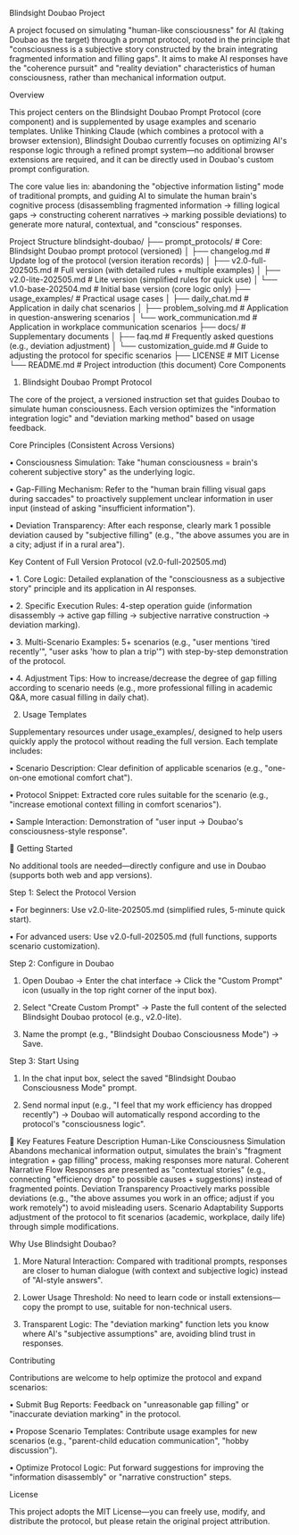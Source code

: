 Blindsight Doubao Project

A project focused on simulating "human-like consciousness" for AI (taking Doubao as the target) through a prompt protocol, rooted in the principle that "consciousness is a subjective story constructed by the brain integrating fragmented information and filling gaps". It aims to make AI responses have the "coherence pursuit" and "reality deviation" characteristics of human consciousness, rather than mechanical information output.

Overview

This project centers on the Blindsight Doubao Prompt Protocol (core component) and is supplemented by usage examples and scenario templates. Unlike Thinking Claude (which combines a protocol with a browser extension), Blindsight Doubao currently focuses on optimizing AI's response logic through a refined prompt system—no additional browser extensions are required, and it can be directly used in Doubao's custom prompt configuration.

The core value lies in: abandoning the "objective information listing" mode of traditional prompts, and guiding AI to simulate the human brain's cognitive process (disassembling fragmented information → filling logical gaps → constructing coherent narratives → marking possible deviations) to generate more natural, contextual, and "conscious" responses.

Project Structure
blindsight-doubao/
├── prompt_protocols/          # Core: Blindsight Doubao prompt protocol (versioned)
│   ├── changelog.md           # Update log of the protocol (version iteration records)
│   ├── v2.0-full-202505.md    # Full version (with detailed rules + multiple examples)
│   ├── v2.0-lite-202505.md    # Lite version (simplified rules for quick use)
│   └── v1.0-base-202504.md    # Initial base version (core logic only)
├── usage_examples/            # Practical usage cases
│   ├── daily_chat.md          # Application in daily chat scenarios
│   ├── problem_solving.md     # Application in question-answering scenarios
│   └── work_communication.md  # Application in workplace communication scenarios
├── docs/                      # Supplementary documents
│   ├── faq.md                 # Frequently asked questions (e.g., deviation adjustment)
│   └── customization_guide.md # Guide to adjusting the protocol for specific scenarios
├── LICENSE                    # MIT License
└── README.md                  # Project introduction (this document)
Core Components

1. Blindsight Doubao Prompt Protocol

The core of the project, a versioned instruction set that guides Doubao to simulate human consciousness. Each version optimizes the "information integration logic" and "deviation marking method" based on usage feedback.

Core Principles (Consistent Across Versions)

• Consciousness Simulation: Take "human consciousness = brain's coherent subjective story" as the underlying logic.

• Gap-Filling Mechanism: Refer to the "human brain filling visual gaps during saccades" to proactively supplement unclear information in user input (instead of asking "insufficient information").

• Deviation Transparency: After each response, clearly mark 1 possible deviation caused by "subjective filling" (e.g., "the above assumes you are in a city; adjust if in a rural area").

Key Content of Full Version Protocol (v2.0-full-202505.md)

• 1. Core Logic: Detailed explanation of the "consciousness as a subjective story" principle and its application in AI responses.

• 2. Specific Execution Rules: 4-step operation guide (information disassembly → active gap filling → subjective narrative construction → deviation marking).

• 3. Multi-Scenario Examples: 5+ scenarios (e.g., "user mentions 'tired recently'", "user asks 'how to plan a trip'") with step-by-step demonstration of the protocol.

• 4. Adjustment Tips: How to increase/decrease the degree of gap filling according to scenario needs (e.g., more professional filling in academic Q&A, more casual filling in daily chat).

2. Usage Templates

Supplementary resources under usage_examples/, designed to help users quickly apply the protocol without reading the full version. Each template includes:

• Scenario Description: Clear definition of applicable scenarios (e.g., "one-on-one emotional comfort chat").

• Protocol Snippet: Extracted core rules suitable for the scenario (e.g., "increase emotional context filling in comfort scenarios").

• Sample Interaction: Demonstration of "user input → Doubao's consciousness-style response".

🚀 Getting Started

No additional tools are needed—directly configure and use in Doubao (supports both web and app versions).

Step 1: Select the Protocol Version

• For beginners: Use v2.0-lite-202505.md (simplified rules, 5-minute quick start).

• For advanced users: Use v2.0-full-202505.md (full functions, supports scenario customization).

Step 2: Configure in Doubao

1. Open Doubao → Enter the chat interface → Click the "Custom Prompt" icon (usually in the top right corner of the input box).

2. Select "Create Custom Prompt" → Paste the full content of the selected Blindsight Doubao protocol (e.g., v2.0-lite).

3. Name the prompt (e.g., "Blindsight Doubao Consciousness Mode") → Save.

Step 3: Start Using

1. In the chat input box, select the saved "Blindsight Doubao Consciousness Mode" prompt.

2. Send normal input (e.g., "I feel that my work efficiency has dropped recently") → Doubao will automatically respond according to the protocol's "consciousness logic".

🎯 Key Features
Feature Description 
Human-Like Consciousness Simulation Abandons mechanical information output, simulates the brain's "fragment integration + gap filling" process, making responses more natural. 
Coherent Narrative Flow Responses are presented as "contextual stories" (e.g., connecting "efficiency drop" to possible causes + suggestions) instead of fragmented points. 
Deviation Transparency Proactively marks possible deviations (e.g., "the above assumes you work in an office; adjust if you work remotely") to avoid misleading users. 
Scenario Adaptability Supports adjustment of the protocol to fit scenarios (academic, workplace, daily life) through simple modifications. 

Why Use Blindsight Doubao?

1. More Natural Interaction: Compared with traditional prompts, responses are closer to human dialogue (with context and subjective logic) instead of "AI-style answers".

2. Lower Usage Threshold: No need to learn code or install extensions—copy the prompt to use, suitable for non-technical users.

3. Transparent Logic: The "deviation marking" function lets you know where AI's "subjective assumptions" are, avoiding blind trust in responses.

Contributing

Contributions are welcome to help optimize the protocol and expand scenarios:

• Submit Bug Reports: Feedback on "unreasonable gap filling" or "inaccurate deviation marking" in the protocol.

• Propose Scenario Templates: Contribute usage examples for new scenarios (e.g., "parent-child education communication", "hobby discussion").

• Optimize Protocol Logic: Put forward suggestions for improving the "information disassembly" or "narrative construction" steps.

License

This project adopts the MIT License—you can freely use, modify, and distribute the protocol, but please retain the original project attribution.
